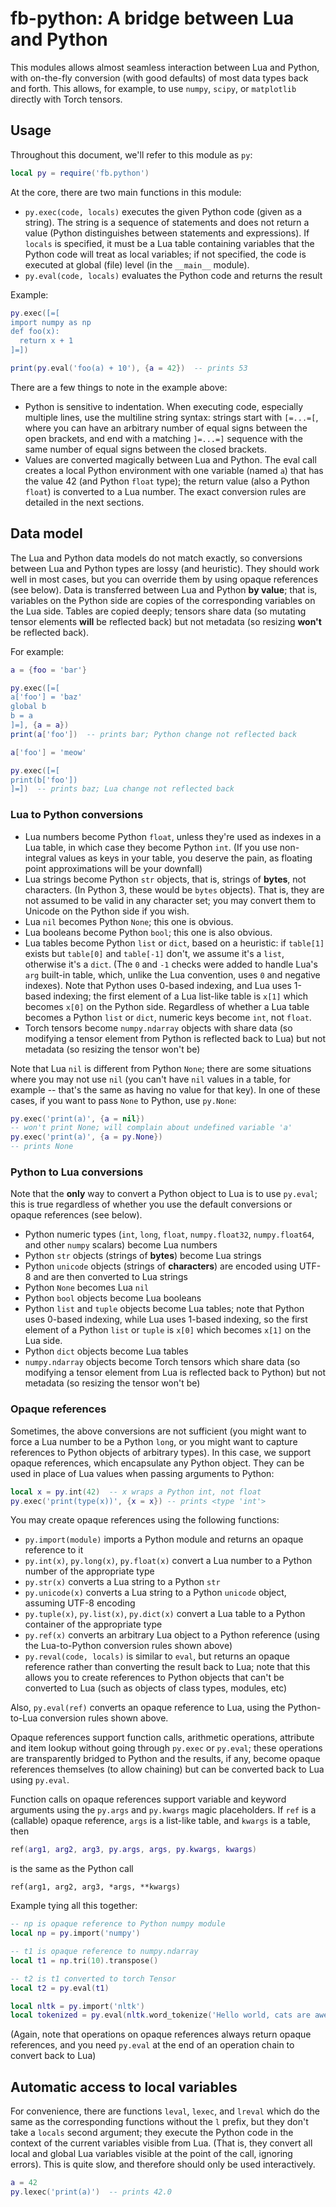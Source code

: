 # fb-python: A bridge between Lua and Python

This modules allows almost seamless interaction between Lua and Python, with
on-the-fly conversion (with good defaults) of most data types back and forth.
This allows, for example, to use `numpy`, `scipy`, or `matplotlib` directly
with Torch tensors.

## Usage

Throughout this document, we'll refer to this module as `py`:
```lua
local py = require('fb.python')
```

At the core, there are two main functions in this module:
* `py.exec(code, locals)` executes the given Python code (given as a string).
  The string is a sequence of statements and does not return a value (Python
  distinguishes between statements and expressions). If `locals` is specified,
  it must be a Lua table containing variables that the Python code will treat
  as local variables; if not specified, the code is executed at global (file)
  level (in the `__main__` module).
* `py.eval(code, locals)` evaluates the Python code and returns the result

Example:
```lua
py.exec([=[
import numpy as np
def foo(x):
  return x + 1
]=])

print(py.eval('foo(a) + 10'), {a = 42})  -- prints 53
```

There are a few things to note in the example above:
* Python is sensitive to indentation. When executing code, especially multiple
  lines, use the multiline string syntax: strings start with `[=...=[`, where
  you can have an arbitrary number of equal signs between the open brackets, and
  end with a matching `]=...=]` sequence with the same number of equal signs
  between the closed brackets.
* Values are converted magically between Lua and Python. The eval call creates
  a local Python environment with one variable (named `a`) that has the value
  42 (and Python `float` type); the return value (also a Python `float`) is
  converted to a Lua number. The exact conversion rules are detailed in the next
  sections.

## Data model

The Lua and Python data models do not match exactly, so conversions between Lua
and Python types are lossy (and heuristic). They should work well in most
cases, but you can override them by using opaque references (see below). Data
is transferred between Lua and Python **by value**; that is, variables on the
Python side are copies of the corresponding variables on the Lua side. Tables
are copied deeply; tensors share data (so mutating tensor elements **will** be
reflected back) but not metadata (so resizing **won't** be reflected back).

For example:
```lua
a = {foo = 'bar'}

py.exec([=[
a['foo'] = 'baz'
global b
b = a
]=], {a = a})
print(a['foo'])  -- prints bar; Python change not reflected back

a['foo'] = 'meow'

py.exec([=[
print(b['foo'])
]=])  -- prints baz; Lua change not reflected back
```

### Lua to Python conversions

* Lua numbers become Python `float`, unless they're used as indexes in a Lua
  table, in which case they become Python `int`. (If you use non-integral
  values as keys in your table, you deserve the pain, as floating point
  approximations will be your downfall)
* Lua strings become Python `str` objects, that is, strings of **bytes**, not
  characters. (In Python 3, these would be `bytes` objects). That is, they are
  not assumed to be valid in any character set; you may convert them to
  Unicode on the Python side if you wish.
* Lua `nil` becomes Python `None`; this one is obvious.
* Lua booleans become Python `bool`; this one is also obvious.
* Lua tables become Python `list` or `dict`, based on a heuristic: if
  `table[1]` exists but `table[0]` and `table[-1]` don't, we assume it's a
  `list`, otherwise it's a `dict`. (The `0` and `-1` checks were added to
  handle Lua's `arg` built-in table, which, unlike the Lua convention, uses `0`
  and negative indexes). Note that Python uses 0-based indexing, and Lua uses
  1-based indexing; the first element of a Lua list-like table is `x[1]` which
  becomes `x[0]` on the Python side. Regardless of whether a Lua table becomes a
  Python `list` or `dict`, numeric keys become `int`, not `float`.
* Torch tensors become `numpy.ndarray` objects with share data (so modifying a
  tensor element from Python is reflected back to Lua) but not metadata
  (so resizing the tensor won't be)

Note that Lua `nil` is different from Python `None`; there are some situations
where you may not use `nil` (you can't have `nil` values in a table, for
example -- that's the same as having no value for that key). In one of these
cases, if you want to pass `None` to Python, use `py.None`:
```lua
py.exec('print(a)', {a = nil})
-- won't print None; will complain about undefined variable 'a'
py.exec('print(a)', {a = py.None})
-- prints None
```

### Python to Lua conversions

Note that the **only** way to convert a Python object to Lua is to use
`py.eval`; this is true regardless of whether you use the default conversions
or opaque references (see below).

* Python numeric types (`int`, `long`, `float`, `numpy.float32`,
  `numpy.float64`, and other `numpy` scalars) become Lua numbers
* Python `str` objects (strings of **bytes**) become Lua strings
* Python `unicode` objects (strings of **characters**) are encoded using UTF-8
  and are then converted to Lua strings
* Python `None` becomes Lua `nil`
* Python `bool` objects become Lua booleans
* Python `list` and `tuple` objects become Lua tables; note that Python uses
  0-based indexing, while Lua uses 1-based indexing, so the first element of
  a Python `list` or `tuple` is `x[0]` which becomes `x[1]` on the Lua side.
* Python `dict` objects become Lua tables
* `numpy.ndarray` objects become Torch tensors which share data (so modifying
  a tensor element from Lua is reflected back to Python) but not metadata
  (so resizing the tensor won't be)

### Opaque references

Sometimes, the above conversions are not sufficient (you might want to force a
Lua number to be a Python `long`, or you might want to capture references to
Python objects of arbitrary types). In this case, we support opaque references,
which encapsulate any Python object. They can be used in place of Lua values
when passing arguments to Python:

```lua
local x = py.int(42)  -- x wraps a Python int, not float
py.exec('print(type(x))', {x = x}) -- prints <type 'int'>
```

You may create opaque references using the following functions:
* `py.import(module)` imports a Python module and returns an opaque reference
  to it
* `py.int(x)`, `py.long(x)`, `py.float(x)` convert a Lua number to a Python
  number of the appropriate type
* `py.str(x)` converts a Lua string to a Python `str`
* `py.unicode(x)` converts a Lua string to a Python `unicode` object, assuming
  UTF-8 encoding
* `py.tuple(x)`, `py.list(x)`, `py.dict(x)` convert a Lua table to a Python
  container of the appropriate type
* `py.ref(x)` converts an arbitrary Lua object to a Python reference (using the
  Lua-to-Python conversion rules shown above)
* `py.reval(code, locals)` is similar to `eval`, but returns an opaque reference
  rather than converting the result back to Lua; note that this allows you to
  create references to Python objects that can't be converted to Lua (such
  as objects of class types, modules, etc)

Also, `py.eval(ref)` converts an opaque reference to Lua, using the
Python-to-Lua conversion rules shown above.

Opaque references support function calls, arithmetic operations, attribute and
item lookup without going through `py.exec` or `py.eval`; these operations
are transparently bridged to Python and the results, if any, become
opaque references themselves (to allow chaining) but can be converted back to
Lua using `py.eval`.

Function calls on opaque references support variable and keyword arguments
using the `py.args` and `py.kwargs` magic placeholders. If `ref` is a
(callable) opaque reference, `args` is a list-like table, and `kwargs` is a
table, then
```lua
ref(arg1, arg2, arg3, py.args, args, py.kwargs, kwargs)
```
is the same as the Python call
```
ref(arg1, arg2, arg3, *args, **kwargs)
```

Example tying all this together:

```lua
-- np is opaque reference to Python numpy module
local np = py.import('numpy')

-- t1 is opaque reference to numpy.ndarray
local t1 = np.tri(10).transpose()

-- t2 is t1 converted to torch Tensor
local t2 = py.eval(t1)

local nltk = py.import('nltk')
local tokenized = py.eval(nltk.word_tokenize('Hello world, cats are awesome'))
```

(Again, note that operations on opaque references always return opaque
references, and you need `py.eval` at the end of an operation chain to
convert back to Lua)

## Automatic access to local variables

For convenience, there are functions `leval`, `lexec`, and `lreval` which do
the same as the corresponding functions without the `l` prefix, but they don't
take a `locals` second argument; they execute the Python code in the context of
the current variables visible from Lua. (That is, they convert all local and
global Lua variables visible at the point of the call, ignoring errors). This
is quite slow, and therefore should only be used interactively.
```lua
a = 42
py.lexec('print(a)')  -- prints 42.0
```

